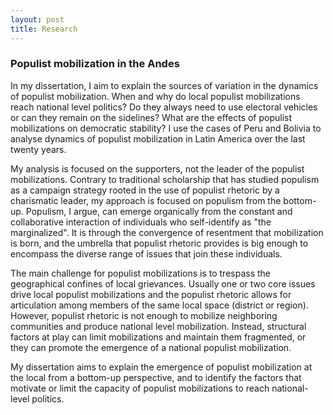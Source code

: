 ```yaml
---
layout: post
title: Research
---
```


### Populist mobilization in the Andes

In my dissertation, I aim to explain the sources of variation in the dynamics of populist mobilization. When and why do local populist mobilizations reach national level politics? Do they always need to use electoral vehicles or can they remain on the sidelines? What are the effects of populist mobilizations on democratic stability? I use the cases of Peru and Bolivia to analyse dynamics of populist mobilization in Latin America over the last twenty years.

My analysis is focused on the supporters, not the leader of the populist mobilizations. Contrary to traditional scholarship that has studied populism as a campaign strategy rooted in the use of populist rhetoric by a charismatic leader, my approach is focused on populism from the bottom-up. Populism, I argue, can emerge organically from the constant and collaborative interaction of individuals who self-identify as "the marginalized". It is through the convergence of resentment that mobilization is born, and the umbrella that populist rhetoric provides is big enough to encompass the diverse range of issues that join these individuals. 

The main challenge for populist mobilizations is to trespass the geographical confines of local grievances. Usually one or two core issues drive local populist mobilizations and the populist rhetoric allows for articulation among members of the same local space (district or region). However, populist rhetoric is not enough to mobilize neighboring communities and produce national level mobilization. Instead, structural factors at play can limit mobilizations and maintain them fragmented, or they can promote the emergence of a national populist mobilization.

My dissertation aims to explain the emergence of populist mobilization at the local from a bottom-up perspective, and to identify the factors that motivate or limit the capacity of populist mobilizations to reach national-level politics. 

